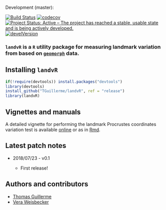 <!-- Release:

[![Build Status](https://travis-ci.org/TGuillerme/dispRity.svg?branch=release)](https://travis-ci.org/TGuillerme/dispRity)
[![codecov](https://codecov.io/gh/TGuillerme/dispRity/branch/release/graph/badge.svg)](https://codecov.io/gh/TGuillerme/dispRity)
[![Project Status: Active - The project has reached a stable, usable state and is being actively developed.](http://www.repostatus.org/badges/latest/active.svg)](http://www.repostatus.org/#active)
[![develVersion](https://img.shields.io/badge/devel%20version-1.1.0-green.svg?style=flat)](https://github.com/TGuillerme/dispRity/tree/release)
[![DOI](https://zenodo.org/badge/DOI/10.5281/zenodo.846254.svg)](https://doi.org/10.5281/zenodo.846254)
 -->
Development (master):

[![Build Status](https://travis-ci.org/TGuillerme/landvR.svg?branch=master)](https://travis-ci.org/TGuillerme/landvR)
[![codecov](https://codecov.io/gh/TGuillerme/landvR/branch/master/graph/badge.svg)](https://codecov.io/gh/TGuillerme/landvR)
[![Project Status: Active – The project has reached a stable, usable state and is being actively developed.](https://www.repostatus.org/badges/latest/active.svg)](https://www.repostatus.org/#active)
[![develVersion](https://img.shields.io/badge/devel%20version-0.1-green.svg?style=flat)](https://github.com/TGuillerme/landvR)
<!-- [![DOI](https://zenodo.org/badge/DOI/10.5281/zenodo.846254.svg)](https://doi.org/10.5281/zenodo.846254)
 -->
### **`landvR`** is a `R` utility package for measuring landmark variation from based on [`geomorph`](https://github.com/geomorphR/geomorph) data.

<!-- <a href="https://besjournals.onlinelibrary.wiley.com/doi/abs/10.1111/2041-210X.13022"><img src="http://tguillerme.github.io/images/OA.png" height="15" widht="15"/></a> 
Check out the [paper](https://besjournals.onlinelibrary.wiley.com/doi/abs/10.1111/2041-210X.13022) associated with this package.
 -->
## Installing `landvR`

```r
if(!require(devtools)) install.packages("devtools")
library(devtools)
install_github("TGuillerme/landvR", ref = "release")
library(landvR)
```

## Vignettes and manuals

A detailed vignette for performing the landmark Procrustes coordinates variation test is available [online](https://cdn.rawgit.com/TGuillerme/landvR/8a6a6bd5/inst/vignettes/Landmark_partition_test.html) or as in  [Rmd](hhttps://github.com/TGuillerme/landvR/blob/master/inst/vignettes/Landmark_partition_test.Rmd).

## Latest patch notes
* 2018/07/23 - v0.1

  * First release!

<!-- Previous patch notes and notes for the *next version* can be seen [here](https://github.com/TGuillerme/dispRity/blob/master/NEWS.md). -->

Authors and contributors
-------

* [Thomas Guillerme](http://tguillerme.github.io)
* [Vera Weisbecker](http://weisbeckerlab.com.au)

<!-- Citation
-------
If you are using this package, please cite the paper:

* Guillerme, T. (**2018**). dispRity: a modular R package for measuring disparity. Methods in Ecology and Evolution. [doi:10.1111/2041-210X.13022](https://besjournals.onlinelibrary.wiley.com/doi/abs/10.1111/2041-210X.13022)

 -->
